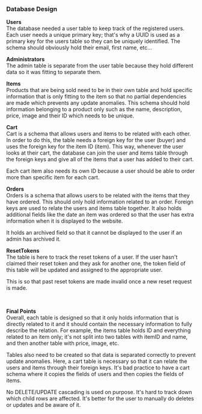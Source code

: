 ### Database Design

**Users**<br>
The database needed a user table to keep track of the registered users. Each user needs a unique
primary key; that's why a UUID is used as a primary key for the users table so they can be uniquely identified.
The schema should obviously hold their email, first name, etc...

**Administrators**<br>
The admin table is separate from the user table because they hold different data so it was fitting to separate them.

**Items**<br>
Products that are being sold need to be in their own table and hold specific information that is only fitting to the
item so that no partial dependencies are made which prevents any update anomalies. This schema should hold
information belonging to a product only such as the name, description, price, image and their ID which needs to be unique.

**Cart**<br>
Cart is a schema that allows users and items to be related with each other. In order to do this, the table
needs a foreign key for the user (buyer) and uses the foreign key for the item ID (item). This way, whenever
the user looks at their cart, the database can join the user and items table through the foreign keys and
give all of the items that a user has added to their cart.

Each cart item also needs its own ID because a user should be able to order more than specific item for each cart.

**Orders**<br>
Orders is a schema that allows users to be related with the items that they have ordered. This should only
hold information related to an order. Foreign keys are used to relate the users and items table together.
It also holds additional fields like the date an item was ordered so that the user has extra information
when it is displayed to the website.

It holds an archived field so that it cannot be displayed to the user if an admin has archived it.

**ResetTokens**<br>
The table is here to track the reset tokens of a user. If the user hasn't claimed their reset token and they ask
for another one, the token field of this table will be updated and assigned to the appropriate user.

This is so that past reset tokens are made invalid once a new reset request is made.

<br>

**Final Points** <br>
Overall, each table is designed so that it only holds information that is directly related to it and it should
contain the necessary information to fully describe the relation. For example, the items table holds ID and everything
related to an item only; it's not split into two tables with itemID and name, and then another table with price, image, etc.

Tables also need to be created so that data is separated correctly to prevent update anomalies. Here, a cart table is necessary
so that it can relate the users and items through their foreign keys. It's bad practice to have a cart schema where it copies
the fields of users and then copies the fields of items.

No DELETE/UPDATE cascading is used on purpose. It's hard to track down which child rows are affected. It's
better for the user to manually do deletes or updates and be aware of it.
